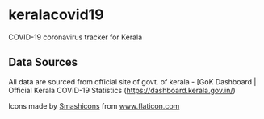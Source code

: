 # keralacovid19

COVID-19 coronavirus tracker for Kerala

## Data Sources

All data are sourced from official site of govt. of kerala - [GoK Dashboard | Official Kerala COVID-19 Statistics (https://dashboard.kerala.gov.in/)



Icons made by <a href="https://www.flaticon.com/authors/smashicons" title="Smashicons">Smashicons</a> from <a href="https://www.flaticon.com/" title="Flaticon"> www.flaticon.com</a>
